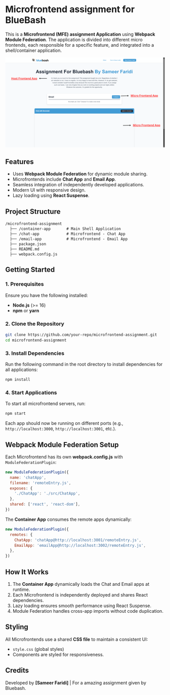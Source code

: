 # Microfrontend assignment for BlueBash


This is a **Microfrontend (MFE) assignment Application** using **Webpack Module Federation**. The application is divided into different micro frontends, each responsible for a specific feature, and integrated into a shell/container application.

![Alt Text](./host/public/hero-MFA.png)


## Features
- Uses **Webpack Module Federation** for dynamic module sharing.
- Microfrontends include **Chat App** and **Email App**.
- Seamless integration of independently developed applications.
- Modern UI with responsive design.
- Lazy loading using **React Suspense**.

## Project Structure
```
/microfrontend-assignment
  ├── /container-app       # Main Shell Application
  ├── /chat-app            # Microfrontend - Chat App
  ├── /email-app           # Microfrontend - Email App
  ├── package.json
  ├── README.md
  ├── webpack.config.js
```

## Getting Started

### 1. Prerequisites
Ensure you have the following installed:
- **Node.js** (>= 16)
- **npm** or **yarn**

### 2. Clone the Repository
```sh
git clone https://github.com/your-repo/microfrontend-assignment.git
cd microfrontend-assignment
```

### 3. Install Dependencies
Run the following command in the root directory to install dependencies for all applications:
```sh
npm install
```

### 4. Start Applications
To start all microfrontend servers, run:
```sh
npm start
```

Each app should now be running on different ports (e.g., `http://localhost:3000`, `http://localhost:3001`, etc.).

## Webpack Module Federation Setup
Each Microfrontend has its own **webpack.config.js** with `ModuleFederationPlugin`:

```js
new ModuleFederationPlugin({
  name: 'chatApp',
  filename: 'remoteEntry.js',
  exposes: {
    './ChatApp': './src/ChatApp',
  },
  shared: ['react', 'react-dom'],
})
```

The **Container App** consumes the remote apps dynamically:

```js
new ModuleFederationPlugin({
  remotes: {
    ChatApp: 'chatApp@http://localhost:3001/remoteEntry.js',
    EmailApp: 'emailApp@http://localhost:3002/remoteEntry.js',
  },
})
```

## How It Works
1. The **Container App** dynamically loads the Chat and Email apps at runtime.
2. Each Microfrontend is independently deployed and shares React dependencies.
3. Lazy loading ensures smooth performance using React Suspense.
4. Module Federation handles cross-app imports without code duplication.

## Styling
All Microfrontends use a shared **CSS file** to maintain a consistent UI:
- `style.css` (global styles)
- Components are styled for responsiveness.

## Credits
Developed by **[Sameer Faridi]** | For a amazing assignment given by Bluebash.

